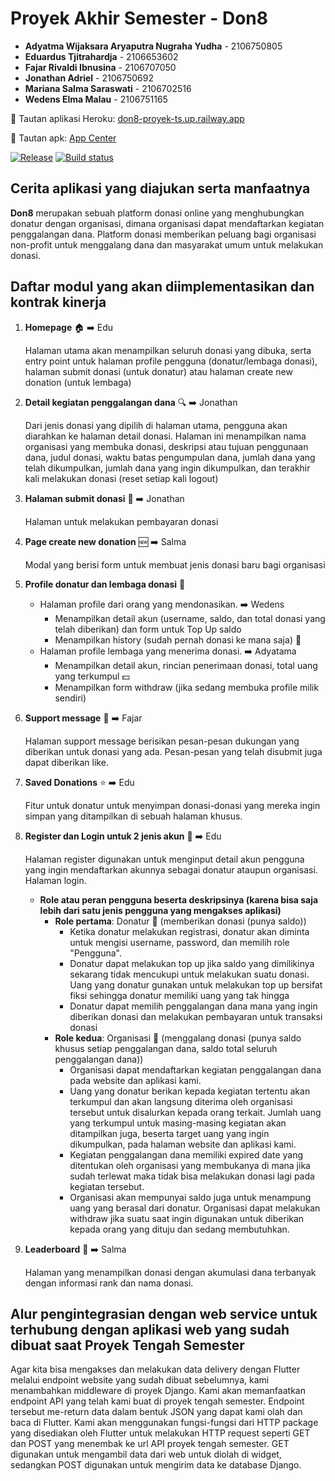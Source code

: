 # Proyek Akhir Semester - Don8

- **Adyatma Wijaksara Aryaputra Nugraha Yudha** - 2106750805
- **Eduardus Tjitrahardja** - 2106653602
- **Fajar Rivaldi Ibnusina** - 2106707050
- **Jonathan Adriel** - 2106750692
- **Mariana Salma Saraswati** - 2106702516
- **Wedens Elma Malau** - 2106751165
  
🔗 Tautan aplikasi Heroku: [don8-proyek-ts.up.railway.app](don8-proyek-ts.up.railway.app)

🔗 Tautan apk: [App Center](https://install.appcenter.ms/orgs/don8/apps/don8/distribution_groups/public)

[![Release](https://github.com/PBP-D-08/don8-flutter/actions/workflows/release.yml/badge.svg)](https://github.com/PBP-D-08/don8-flutter/actions/workflows/release.yml)
[![Build status](https://build.appcenter.ms/v0.1/apps/aba0c63e-c365-4f3b-9bf4-b6516661b1e6/branches/master/badge)](https://appcenter.ms)

## Cerita aplikasi yang diajukan serta manfaatnya
**Don8** merupakan sebuah platform donasi online yang menghubungkan donatur dengan organisasi, dimana organisasi dapat mendaftarkan kegiatan penggalangan dana. Platform donasi memberikan peluang bagi organisasi non-profit untuk menggalang dana dan masyarakat umum untuk melakukan donasi.

## Daftar modul yang akan diimplementasikan dan kontrak kinerja
1. **Homepage** 🏠  ➡️ Edu
   
   Halaman utama akan menampilkan seluruh donasi yang dibuka, serta entry point untuk halaman profile pengguna (donatur/lembaga donasi), halaman submit donasi (untuk donatur) atau halaman create new donation (untuk lembaga)

2. **Detail kegiatan penggalangan dana** 🔍  ➡️ Jonathan
   
   Dari jenis donasi yang dipilih di halaman utama, pengguna akan diarahkan ke halaman detail donasi. Halaman ini menampilkan nama organisasi yang membuka donasi, deskripsi atau tujuan penggunaan dana, judul donasi, waktu batas pengumpulan dana, jumlah dana yang telah dikumpulkan,  jumlah dana yang ingin dikumpulkan, dan terakhir kali melakukan donasi (reset setiap kali logout)
   
3. **Halaman submit donasi** 📩  ➡️ Jonathan

   Halaman untuk melakukan pembayaran donasi

4. **Page create new donation** 🆕  ➡️ Salma
   
   Modal yang berisi form untuk membuat jenis donasi baru bagi organisasi

5. **Profile donatur dan lembaga donasi** 👤 
   - Halaman profile dari orang yang mendonasikan.  ➡️ Wedens
     - Menampilkan detail akun (username, saldo, dan total donasi yang telah diberikan) dan form untuk Top Up saldo 
     - Menampilkan history (sudah pernah donasi ke mana saja) 📆
   - Halaman profile lembaga yang menerima donasi.  ➡️ Adyatama
     - Menampilkan detail akun, rincian penerimaan donasi, total uang yang terkumpul 💵
     - Menampilkan form withdraw (jika sedang membuka profile milik sendiri)

6. **Support message** 💌  ➡️ Fajar

   Halaman support message berisikan pesan-pesan dukungan yang diberikan untuk donasi yang ada. Pesan-pesan yang telah disubmit juga dapat diberikan like.

7. **Saved Donations** ⭐  ➡️ Edu
   
   Fitur untuk donatur untuk menyimpan donasi-donasi yang mereka ingin simpan yang ditampilkan di sebuah halaman khusus. 

8. **Register dan Login untuk 2 jenis akun** 📝  ➡️ Edu
   
   Halaman register digunakan untuk menginput detail akun pengguna yang ingin mendaftarkan akunnya sebagai donatur ataupun organisasi. Halaman login.

   - **Role atau peran pengguna beserta deskripsinya (karena bisa saja lebih dari satu jenis pengguna yang mengakses aplikasi)**
      - **Role pertama**: Donatur 👥 (memberikan donasi (punya saldo)) 
        - Ketika donatur melakukan registrasi, donatur akan diminta untuk mengisi username, password, dan memilih role "Pengguna".
        - Donatur dapat melakukan top up jika saldo yang dimilikinya sekarang tidak mencukupi untuk melakukan suatu donasi. Uang yang donatur gunakan untuk melakukan top up bersifat fiksi sehingga donatur memiliki uang yang tak hingga
        - Donatur dapat memilih penggalangan dana mana yang ingin diberikan donasi dan melakukan pembayaran untuk transaksi donasi
      - **Role kedua**: Organisasi 🏢 (menggalang donasi (punya saldo khusus setiap penggalangan dana, saldo total seluruh penggalangan dana)) 
        - Organisasi dapat mendaftarkan kegiatan penggalangan dana pada website dan aplikasi kami.
        - Uang yang donatur berikan kepada kegiatan tertentu akan terkumpul dan akan langsung diterima oleh organisasi tersebut untuk disalurkan kepada orang terkait. Jumlah uang yang terkumpul untuk masing-masing kegiatan akan ditampilkan juga, beserta target uang yang ingin dikumpulkan, pada halaman website dan aplikasi kami.
        - Kegiatan penggalangan dana memiliki expired date yang ditentukan oleh organisasi yang membukanya di mana jika sudah terlewat maka tidak bisa melakukan donasi lagi pada kegiatan tersebut.
        - Organisasi akan mempunyai saldo juga untuk menampung uang yang berasal dari donatur. Organisasi dapat melakukan withdraw jika suatu saat ingin digunakan untuk diberikan kepada orang yang dituju dan sedang membutuhkan.

9. **Leaderboard** 🥇  ➡️ Salma

   Halaman yang menampilkan donasi dengan akumulasi dana terbanyak dengan informasi rank dan nama donasi.

## Alur pengintegrasian dengan web service untuk terhubung dengan aplikasi web yang sudah dibuat saat Proyek Tengah Semester
Agar kita bisa mengakses dan melakukan data delivery dengan Flutter melalui endpoint website yang sudah dibuat sebelumnya, kami menambahkan middleware di proyek Django. Kami akan memanfaatkan endpoint API yang telah kami buat di proyek tengah semester. Endpoint tersebut me-return data dalam bentuk JSON yang dapat kami olah dan baca di Flutter. Kami akan menggunakan fungsi-fungsi dari HTTP package yang disediakan oleh Flutter untuk melakukan HTTP request seperti GET dan POST yang menembak ke url API proyek tengah semester. GET digunakan untuk mengambil data dari web untuk diolah di widget, sedangkan POST digunakan untuk mengirim data ke database Django.
